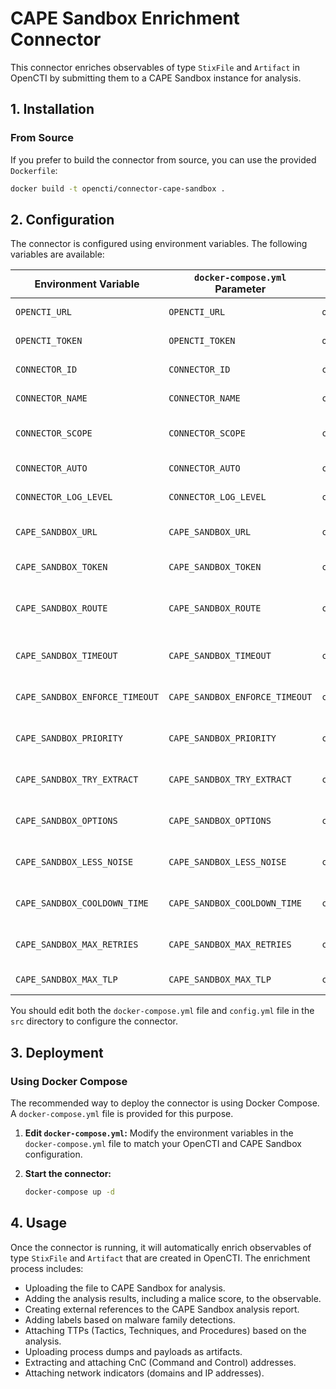 # CAPE Sandbox Enrichment Connector

This connector enriches observables of type `StixFile` and `Artifact` in OpenCTI by submitting them to a CAPE Sandbox instance for analysis.

## 1. Installation

### From Source

If you prefer to build the connector from source, you can use the provided `Dockerfile`:

```bash
docker build -t opencti/connector-cape-sandbox .
```

## 2. Configuration

The connector is configured using environment variables. The following variables are available:

| Environment Variable | `docker-compose.yml` Parameter | `config.yml` Parameter | Description |
| -------------------- | ------------------------------ | ---------------------- | ----------- |
| `OPENCTI_URL` | `OPENCTI_URL` | `opencti.url` | The URL of your OpenCTI instance. |
| `OPENCTI_TOKEN` | `OPENCTI_TOKEN` | `opencti.token` | The token for your OpenCTI instance. |
| `CONNECTOR_ID` | `CONNECTOR_ID` | `connector.id` | A unique identifier for this connector. |
| `CONNECTOR_NAME` | `CONNECTOR_NAME` | `connector.name` | The name of the connector. |
| `CONNECTOR_SCOPE` | `CONNECTOR_SCOPE` | `connector.scope` | The scope of the connector (e.g., `StixFile,Artifact`). |
| `CONNECTOR_AUTO` | `CONNECTOR_AUTO` | `connector.auto` | Whether to automatically enrich observables. |
| `CONNECTOR_LOG_LEVEL` | `CONNECTOR_LOG_LEVEL` | `connector.log_level` | The log level for the connector. |
| `CAPE_SANDBOX_URL` | `CAPE_SANDBOX_URL` | `cape_sandbox.url` | The URL of your CAPE Sandbox API (e.g., `https://Base_URL/apiv2`). |
| `CAPE_SANDBOX_TOKEN` | `CAPE_SANDBOX_TOKEN` | `cape_sandbox.token` | The API token for your CAPE Sandbox instance. |
| `CAPE_SANDBOX_ROUTE` | `CAPE_SANDBOX_ROUTE` | `cape_sandbox.route` | The network routing to use for the analysis (e.g., `none`, `internet`, `tor`, `vpn0`). |
| `CAPE_SANDBOX_TIMEOUT` | `CAPE_SANDBOX_TIMEOUT` | `cape_sandbox.timeout` | The maximum time in seconds to run the analysis. |
| `CAPE_SANDBOX_ENFORCE_TIMEOUT` | `CAPE_SANDBOX_ENFORCE_TIMEOUT` | `cape_sandbox.enforce_timeout` | Whether to enforce the full timeout period for the analysis. |
| `CAPE_SANDBOX_PRIORITY` | `CAPE_SANDBOX_PRIORITY` | `cape_sandbox.priority` | The priority for submitted samples (1-3, where 3 is the highest). |
| `CAPE_SANDBOX_TRY_EXTRACT` | `CAPE_SANDBOX_TRY_EXTRACT` | `cape_sandbox.try_extract` | Whether to try and extract configs statically without a VM first. |
| `CAPE_SANDBOX_OPTIONS` | `CAPE_SANDBOX_OPTIONS` | `cape_sandbox.options` | A list of options to be passed to the analysis package. |
| `CAPE_SANDBOX_LESS_NOISE` | `CAPE_SANDBOX_LESS_NOISE` | `cape_sandbox.less_noise` | Whether to only upload Artifacts associated with Yara rule matches. |
| `CAPE_SANDBOX_COOLDOWN_TIME` | `CAPE_SANDBOX_COOLDOWN_TIME` | `cape_sandbox.cooldown_time` | The amount of seconds to wait between retries of the API. |
| `CAPE_SANDBOX_MAX_RETRIES` | `CAPE_SANDBOX_MAX_RETRIES` | `cape_sandbox.max_retries` | The maximum number of retries for the API before failing. |
| `CAPE_SANDBOX_MAX_TLP` | `CAPE_SANDBOX_MAX_TLP` | `cape_sandbox.max_tlp` | The maximum TLP level to process. |

You should edit both the `docker-compose.yml` file and `config.yml` file in the `src` directory to configure the connector.

## 3. Deployment

### Using Docker Compose

The recommended way to deploy the connector is using Docker Compose. A `docker-compose.yml` file is provided for this purpose.

1.  **Edit `docker-compose.yml`:**
    Modify the environment variables in the `docker-compose.yml` file to match your OpenCTI and CAPE Sandbox configuration.

2.  **Start the connector:**
    ```bash
    docker-compose up -d
    ```

## 4. Usage

Once the connector is running, it will automatically enrich observables of type `StixFile` and `Artifact` that are created in OpenCTI. The enrichment process includes:

*   Uploading the file to CAPE Sandbox for analysis.
*   Adding the analysis results, including a malice score, to the observable.
*   Creating external references to the CAPE Sandbox analysis report.
*   Adding labels based on malware family detections.
*   Attaching TTPs (Tactics, Techniques, and Procedures) based on the analysis.
*   Uploading process dumps and payloads as artifacts.
*   Extracting and attaching CnC (Command and Control) addresses.
*   Attaching network indicators (domains and IP addresses).

```
